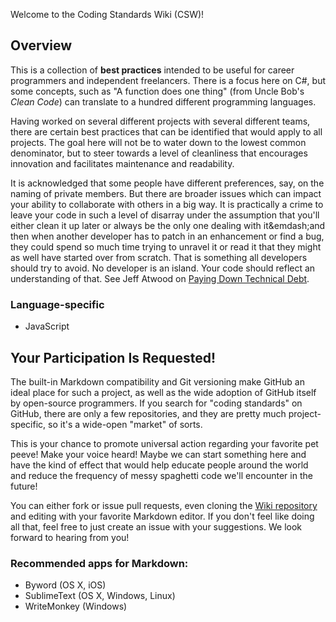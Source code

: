 Welcome to the Coding Standards Wiki (CSW)!

## Overview
This is a collection of **best practices** intended to be useful for career programmers and independent freelancers. There is a focus here on C#, but some concepts, such as "A function does one thing" (from Uncle Bob's _Clean Code_) can translate to a hundred different programming languages.

Having worked on several different projects with several different teams, there are certain best practices that can be identified that would apply to all projects. The goal here will not be to water down to the lowest common denominator, but to steer towards a level of cleanliness that encourages innovation and facilitates maintenance and readability.

It is acknowledged that some people have different preferences, say, on the naming of private members. But there are broader issues which can impact your ability to collaborate with others in a big way. It is practically a crime to leave your code in such a level of disarray under the assumption that you'll either clean it up later or always be the only one dealing with it&emdash;and then when another developer has to patch in an enhancement or find a bug, they could spend so much time trying to unravel it or read it that they might as well have started over from scratch. That is something all developers should try to avoid. No developer is an island. Your code should reflect an understanding of that. See Jeff Atwood on [Paying Down Technical Debt](http://www.codinghorror.com/blog/2009/02/paying-down-your-technical-debt.html).

### Language-specific

- JavaScript

## Your Participation Is Requested!

The built-in Markdown compatibility and Git versioning make GitHub an ideal place for such a project, as well as the wide adoption of GitHub itself by open-source programmers. If you search for "coding standards" on GitHub, there are only a few repositories, and they are pretty much project-specific, so it's a wide-open "market" of sorts.

This is your chance to promote universal action regarding your favorite pet peeve! Make your voice heard! Maybe we can start something here and have the kind of effect that would help educate people around the world and reduce the frequency of messy spaghetti code we'll encounter in the future!

You can either fork or issue pull requests, even cloning the [Wiki repository](https://github.com/A-frame/coding-standards.wiki.git) and editing with your favorite Markdown editor. If you don't feel like doing all that, feel free to just create an issue with your suggestions. We look forward to hearing from you!

### Recommended apps for Markdown:

- Byword (OS X, iOS)
- SublimeText (OS X, Windows, Linux)
- WriteMonkey (Windows)